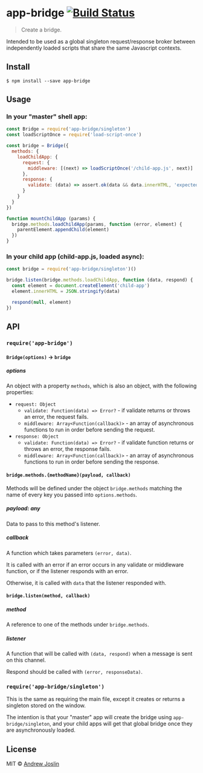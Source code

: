 # app-bridge [![Build Status](https://travis-ci.org/ajoslin/app-bridge.svg?branch=master)](https://travis-ci.org/ajoslin/app-bridge)

> Create a bridge.

Intended to be used as a global singleton request/response broker between independently loaded scripts that share the same Javascript contexts.

## Install

```
$ npm install --save app-bridge
```

## Usage

### In your "master" shell app:

```js
const Bridge = require('app-bridge/singleton')
const loadScriptOnce = require('load-script-once')

const bridge = Bridge({
  methods: {
    loadChildApp: {
      request: {
        middleware: [(next) => loadScriptOnce('/child-app.js', next)]
      },
      response: {
        validate: (data) => assert.ok(data && data.innerHTML, 'expected an element')
      }
    }
  }
})

function mountChildApp (params) {
  bridge.methods.loadChildApp(params, function (error, element) {
    parentElement.appendChild(element)
  })
}
```

### In your child app (child-app.js, loaded async):

```js
const bridge = require('app-bridge/singleton')()

bridge.listen(bridge.methods.loadChildApp, function (data, respond) {
  const element = document.createElement('child-app')
  element.innerHTML = JSON.stringify(data)

  respond(null, element)
})

```

## API

### `require('app-bridge')`

#### `Bridge(options)` -> `bridge`

##### options

An object with a property `methods`, which is also an object, with the following properties:

- `request: Object`
  - `validate: Function(data) => Error?` - if validate returns or throws an error, the request fails.
  - `middleware: Array<Function(callback)>` - an array of asynchronous functions to run in order before sending the request.
- `response: Object`
  - `validate: Function(data) => Error?` - if validate function returns or throws an error, the response fails.
  - `middleware: Array<Function(callback)>` - an array of asynchronous functions to run in order before sending the response.


#### `bridge.methods.{methodName}(payload, callback)`

Methods will be defined under the object `bridge.methods` matching the name of every key you passed into `options.methods`.

##### payload: any

Data to pass to this method's listener.

##### callback

A function which takes parameters `(error, data)`.

It is called with an error if an error occurs in any validate or middleware function, or if the listener responds with an error.

Otherwise, it is called with `data` that the listener responded with.

#### `bridge.listen(method, callback)`

##### method

A reference to one of the methods under `bridge.methods`.

##### listener

A function that will be called with `(data, respond)` when a message is sent on this channel.

Respond should be called with `(error, responseData)`.

### `require('app-bridge/singleton')`

This is the same as requiring the main file, except it creates or returns a singleton stored on the window.

The intention is that your "master" app will create the bridge using `app-bridge/singleton`, and your child apps will get that global bridge once they are asynchronously loaded.

## License

MIT © [Andrew Joslin](http://ajoslin.com)
